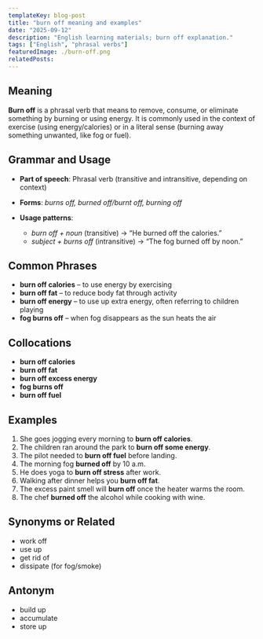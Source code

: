 ```yaml
---
templateKey: blog-post
title: "burn off meaning and examples"
date: "2025-09-12"
description: "English learning materials; burn off explanation."
tags: ["English", "phrasal verbs"]
featuredImage: ./burn-off.png
relatedPosts:
---
```


## Meaning

**Burn off** is a phrasal verb that means to remove, consume, or eliminate something by burning or using energy. It is commonly used in the context of exercise (using energy/calories) or in a literal sense (burning away something unwanted, like fog or fuel).

## Grammar and Usage

- **Part of speech**: Phrasal verb (transitive and intransitive, depending on context)
- **Forms**: _burns off, burned off/burnt off, burning off_
- **Usage patterns**:

  - _burn off + noun_ (transitive) → “He burned off the calories.”
  - _subject + burns off_ (intransitive) → “The fog burned off by noon.”

## Common Phrases

- **burn off calories** – to use energy by exercising
- **burn off fat** – to reduce body fat through activity
- **burn off energy** – to use up extra energy, often referring to children playing
- **fog burns off** – when fog disappears as the sun heats the air

## Collocations

- **burn off calories**
- **burn off fat**
- **burn off excess energy**
- **fog burns off**
- **burn off fuel**

## Examples

1. She goes jogging every morning to **burn off calories**.
2. The children ran around the park to **burn off some energy**.
3. The pilot needed to **burn off fuel** before landing.
4. The morning fog **burned off** by 10 a.m.
5. He does yoga to **burn off stress** after work.
6. Walking after dinner helps you **burn off fat**.
7. The excess paint smell will **burn off** once the heater warms the room.
8. The chef **burned off** the alcohol while cooking with wine.

## Synonyms or Related

- work off
- use up
- get rid of
- dissipate (for fog/smoke)

## Antonym

- build up
- accumulate
- store up

